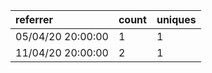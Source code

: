 | referrer          | count | uniques |
| :---------------- | :---- | :------ |
| 05/04/20 20:00:00 | 1     | 1       |
| 11/04/20 20:00:00 | 2     | 1       |